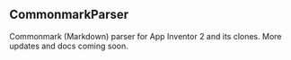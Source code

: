 ## CommonmarkParser

Commonmark (Markdown) parser for App Inventor 2 and its clones. More updates and docs coming soon.
